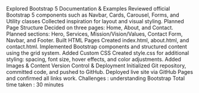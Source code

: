 Explored Bootstrap 5 Documentation & Examples
Reviewed official Bootstrap 5 components such as Navbar, Cards, Carousel, Forms, and Utility classes
Collected inspiration for layout and visual styling.
Planned Page Structure
Decided on three pages: Home, About, and Contact.
Planned sections: Hero, Services, Mission/Vision/Values, Contact Form, Navbar, and Footer.
Built HTML Pages
Created index.html, about.html, and contact.html.
Implemented Bootstrap components and structured content using the grid system.
Added Custom CSS
Created style.css for additional styling: spacing, font size, hover effects, and color adjustments.
Added Images & Content
Version Control & Deployment
Initialized Git repository, committed code, and pushed to GitHub.
Deployed live site via GitHub Pages and confirmed all links work.
Challenges : understanding Bootstrap 
Total time taken : 30 minutes
